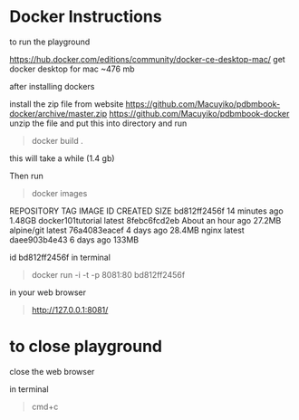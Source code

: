 # Docker Instructions

to run the playground

https://hub.docker.com/editions/community/docker-ce-desktop-mac/
get docker desktop for mac
~476 mb

after installing dockers

install the zip file from website
https://github.com/Macuyiko/pdbmbook-docker/archive/master.zip
https://github.com/Macuyiko/pdbmbook-docker
unzip the file and put this into directory and run

> docker build .   

this will take a while (1.4 gb)

Then run
> docker images

REPOSITORY          TAG                 IMAGE ID            CREATED             SIZE
<none>              <none>              bd812ff2456f        14 minutes ago      1.48GB
docker101tutorial   latest              8febc6fcd2eb        About an hour ago   27.2MB
alpine/git          latest              76a4083eacef        4 days ago          28.4MB
nginx               latest              daee903b4e43        6 days ago          133MB

<none> id bd812ff2456f
in terminal

> docker run -i -t -p 8081:80 bd812ff2456f

in your web browser
> http://127.0.0.1:8081/

# to close playground

close the web browser

in terminal
> cmd+c

